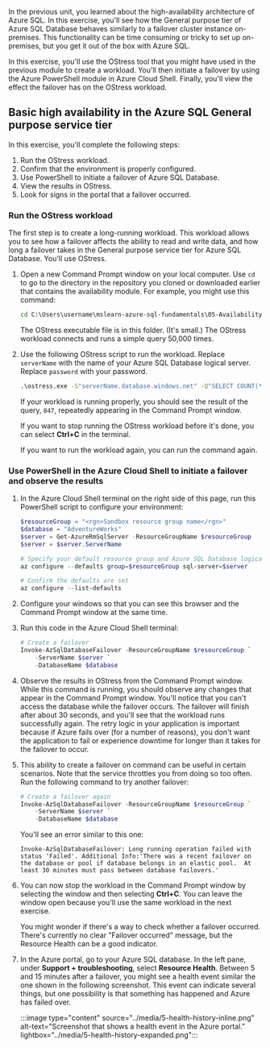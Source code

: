 In the previous unit, you learned about the high-availability architecture of Azure SQL. In this exercise, you'll see how the General purpose tier of Azure SQL Database behaves similarly to a failover cluster instance on-premises. This functionality can be time consuming or tricky to set up on-premises, but you get it out of the box with Azure SQL.

In this exercise, you'll use the OStress tool that you might have used in the previous module to create a workload. You'll then initiate a failover by using the Azure PowerShell module in Azure Cloud Shell. Finally, you'll view the effect the failover has on the OStress workload.  

## Basic high availability in the Azure SQL General purpose service tier

In this exercise, you'll complete the following steps:

1. Run the OStress workload.  
1. Confirm that the environment is properly configured.
1. Use PowerShell to initiate a failover of Azure SQL Database.  
1. View the results in OStress.  
1. Look for signs in the portal that a failover occurred.  

### Run the OStress workload

The first step is to create a long-running workload. This workload allows you to see how a failover affects the ability to read and write data, and how long a failover takes in the General purpose service tier for Azure SQL Database. You'll use OStress.

1. Open a new Command Prompt window on your local computer. Use `cd` to go to the directory in the repository you cloned or downloaded earlier that contains the availability module. For example, you might use this command:

    ```cmd
    cd C:\Users\username\mslearn-azure-sql-fundamentals\05-Availability
    ```

    The OStress executable file is in this folder. (It's small.) The OStress workload connects and runs a simple query 50,000 times.

1. Use the following OStress script to run the workload. Replace `serverName` with the name of your Azure SQL Database logical server. Replace `password` with your password.

    ```cmd
    .\ostress.exe -S"serverName.database.windows.net" -Q"SELECT COUNT(*) FROM SalesLT.Customer" -U"cloudadmin" -d"AdventureWorks" -P"password" -n1 -r50000
    ```

    If your workload is running properly, you should see the result of the query, `847`, repeatedly appearing in the Command Prompt window.

    If you want to stop running the OStress workload before it's done, you can select **Ctrl+C** in the terminal.  

    If you want to run the workload again, you can run the command again.  

### Use PowerShell in the Azure Cloud Shell to initiate a failover and observe the results

1. In the Azure Cloud Shell terminal on the right side of this page, run this PowerShell script to configure your environment:  

    ```powershell
    $resourceGroup = "<rgn>Sandbox resource group name</rgn>"
    $database = "AdventureWorks"
    $server = Get-AzureRmSqlServer -ResourceGroupName $resourceGroup
    $server = $server.ServerName

    # Specify your default resource group and Azure SQL Database logical server
    az configure --defaults group=$resourceGroup sql-server=$server

    # Confirm the defaults are set
    az configure --list-defaults
    ```

1. Configure your windows so that you can see this browser and the Command Prompt window at the same time.  

1. Run this code in the Azure Cloud Shell terminal:

    ```powershell
    # Create a failover
    Invoke-AzSqlDatabaseFailover -ResourceGroupName $resourceGroup `
        -ServerName $server `
        -DatabaseName $database
    ```

1. Observe the results in OStress from the Command Prompt window. While this command is running, you should observe any changes that appear in the Command Prompt window. You'll notice that you can't access the database while the failover occurs. The failover will finish after about 30 seconds, and you'll see that the workload runs successfully again. The retry logic in your application is important because if Azure fails over (for a number of reasons), you don't want the application to fail or experience downtime for longer than it takes for the failover to occur.  

1. This ability to create a failover on command can be useful in certain scenarios. Note that the service throttles you from doing so too often. Run the following command to try another failover:

    ```powershell
    # Create a failover again
    Invoke-AzSqlDatabaseFailover -ResourceGroupName $resourceGroup `
        -ServerName $server `
        -DatabaseName $database
    ```

    You'll see an error similar to this one: 

    `Invoke-AzSqlDatabaseFailover: Long running operation failed with status 'Failed'. Additional Info:'There was a recent failover on the database or pool if database belongs in an elastic pool.  At least 30 minutes must pass between database failovers.'`

1. You can now stop the workload in the Command Prompt window by selecting the window and then selecting **Ctrl+C**. You can leave the window open because you'll use the same workload in the next exercise.

   You might wonder if there's a way to check whether a failover occurred. There's currently no clear "Failover occurred" message, but the Resource Health can be a good indicator.  

1. In the Azure portal, go to your Azure SQL database. In the left pane, under **Support + troubleshooting**, select **Resource Health**. Between 5 and 15 minutes after a failover, you might see a health event similar the one shown in the following screenshot. This event can indicate several things, but one possibility is that something has happened and Azure has failed over.

    :::image type="content" source="../media/5-health-history-inline.png" alt-text="Screenshot that shows a health event in the Azure portal." lightbox="../media/5-health-history-expanded.png":::
